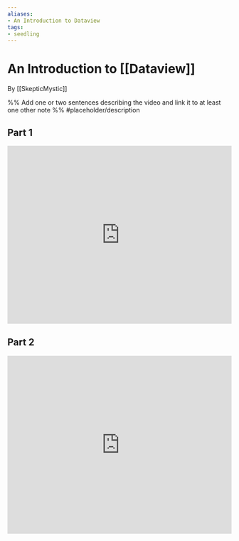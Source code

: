 ```yaml
---
aliases: 
- An Introduction to Dataview
tags:
- seedling
---
```


# An Introduction to [[Dataview]]

By [[SkepticMystic]]

%% Add one or two sentences describing the video and link it to at least one other note %%
#placeholder/description 

## Part 1

<iframe width="100%" height="400px" src="https://www.youtube.com/embed/sEgzrRNkgsE" title="YouTube video player" frameborder="0" allow="accelerometer; autoplay; clipboard-write; encrypted-media; gyroscope; picture-in-picture" allowfullscreen></iframe>

## Part 2

<iframe width="100%" height="400px" src="https://www.youtube.com/embed/jW5pD4SioFM" title="YouTube video player" frameborder="0" allow="accelerometer; autoplay; clipboard-write; encrypted-media; gyroscope; picture-in-picture" allowfullscreen></iframe>

